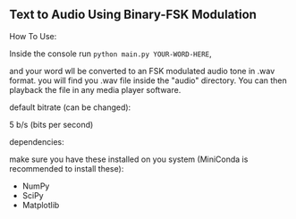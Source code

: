 ## Text to Audio Using Binary-FSK Modulation

How To Use:

   Inside the console run `python main.py YOUR-WORD-HERE`,

   and your word wll be converted to an FSK modulated audio tone in .wav format.
   you will find you .wav file inside the "audio" directory.
   You can then playback the file in any media player software.

default bitrate (can be changed):

   5 b/s (bits per second)

dependencies:

make sure you have these installed on you system (MiniConda is recommended to install these):
 - NumPy
 - SciPy
 - Matplotlib
